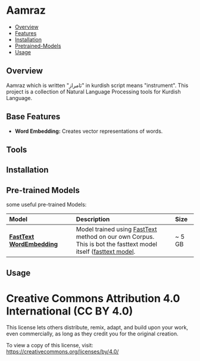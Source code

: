 # Aamraz

- [Overview](#overview)
- [Features](#features)
- [Installation](#installation)
- [Pretrained-Models](#pretrained-models)
- [Usage](#usage)

## Overview
Aamraz which is written "ئامراز" in kurdish script means "instrument". This project is a collection of Natural Language Processing tools for Kurdish Language.

## Base Features
- **Word Embedding:** Creates vector representations of words.

## Tools

## Installation

## Pre-trained Models

some useful pre-trained Models:

| **Model**                      | Description                                                                                                                                    |**Size** |
|:-------------------------------|:-----------------------------------------------------------------------------------------------------------------------------------------------|:------- |
| [**FastText WordEmbedding**]() | Model trained using [FastText](https://fasttext.cc/) method on our own Corpus.<br/> This is bot the fasttext model itself ([fasttext model](https://fasttext.cc/docs/en/pretrained-vectors.html). |~ 5 GB   |

## Usage

# Creative Commons Attribution 4.0 International (CC BY 4.0)

This license lets others distribute, remix, adapt, and build upon your work, even commercially, as long as they credit you for the original creation. 

To view a copy of this license, visit: 
https://creativecommons.org/licenses/by/4.0/